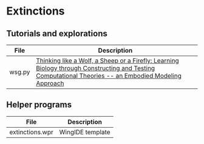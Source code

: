 # Extinctions

## Tutorials and explorations

File|Description
-------------|-----------------------------------------------------------------------------------------
wsg.py|[Thinking like a Wolf, a Sheep or a Firefly: Learning Biology through Constructing and Testing Computational Theories -- an Embodied Modeling Approach]( http://ccl.northwestern.edu/papers/wolfsheep.pdf)

## Helper programs

File|Description
-------------|-----------------------------------------------------------------------------------------
extinctions.wpr|WingIDE template
